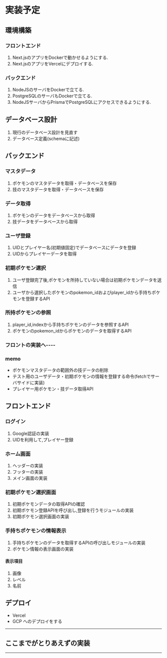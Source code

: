 # 実装予定
## 環境構築
### フロントエンド
1. Next.jsのアプリをDockerで動かせるようにする.
2. Next.jsのアプリをVercelにデプロイする.
### バックエンド
1. NodeJSのサーバをDockerで立てる.
2. PostgreSQLのサーバもDockerで立てる.
3. NodeJSサーバからPrismaでPostgreSQLにアクセスできるようにする.

## データベース設計
1. 現行のデータベース設計を見直す
2. データベース定義(schemaに記述)

## バックエンド
### マスタデータ
1. ポケモンのマスタデータを取得・データベースを保存
2. 技のマスタデータを取得・データベースを保存

### データ取得
1. ポケモンのデータをデータベースから取得
2. 技データをデータベースから取得

### ユーザ登録
1. UIDとプレイヤー名(初期値固定)でデータベースにデータを登録
2. UIDからプレイヤーデータを取得

### 初期ポケモン選択
1. ユーザ登録完了後,ポケモンを所持していない場合は初期ポケモンデータを送信
2. ユーザから選択したポケモンのpokemon_idおよびplayer_idから手持ちポケモンを登録するAPI

### 所持ポケモンの参照
1. player_id,indexから手持ちポケモンのデータを参照するAPI
2. ポケモンのpokemon_idからポケモンのデータを取得するAPI

### フロントの実装へ----
### memo
* ポケモンマスタデータの範囲外の技データの削除
* テスト用のユーザデータ・初期ポケモンの情報を登録する命令(fetchでサーバサイドに実装)
* プレイヤー用ポケモン・技データ取得API

## フロントエンド
### ログイン
1. Google認証の実装
2. UIDを利用して,プレイヤー登録

### ホーム画面
1. ヘッダーの実装
2. フッターの実装
3. メイン画面の実装

### 初期ポケモン選択画面
1. 初期ポケモンデータの取得APIの確認
2. 初期ポケモン登録APIを呼び出し,登録を行うモジュールの実装
3. 初期ポケモン選択画面の実装


### 手持ちポケモンの情報表示
1. 手持ちポケモンのデータを取得するAPIの呼び出しモジュールの実装
2. ポケモン情報の表示画面の実装

#### 表示項目
   1. 画像
   2. レベル
   3. 名前

## デプロイ
* Vercel
* GCP
へのデプロイをする

---

## ここまでがとりあえずの実装

---